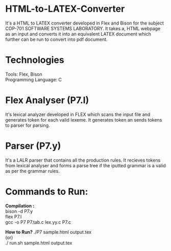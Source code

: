 # HTML-to-LATEX-Converter
It's a HTML to LATEX converter developed in Flex and Bison for the subject COP-701 SOFTWARE SYSTEMS LABORATORY. It takes a, HTML webpage as an input and converts it into an equivalent LATEX document which further can be run to convert into pdf document.


# Technologies
Tools: Flex, Bison <br/>
Programming Language: C

# Flex Analyser (P7.l)
It's lexical analyzer developed in FLEX which scans the input file and generates token for each valid lexeme. It generates token an sends tokens
to parser for parsing.

# Parser (P7.y)
It's a LALR parser that contains all the production rules. It recieves tokens from lexical analyser and forms a parse tree if the iputted
grammar is a valid as per the grammar rules.

# Commands to Run:
<b>Compilation :</b> <br/>
bison -d P7.y <br/>
flex P7.l <br/>
gcc -o P7 P7.tab.c lex.yy.c P7.c </br>

<b>How to Run? </b>
./P7 sample.html output.tex
<br/>
(or)
<br/>
./ run.sh sample.html output.tex
